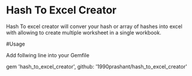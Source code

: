 # Hash To Excel Creator

Hash To excel creator will conver your hash or array of hashes into excel with allowing to create multiple worksheet in a single workbook.

#Usage

Add follwing line into your Gemfile

gem 'hash_to_excel_creator', github: '1990prashant/hash_to_excel_creator'
